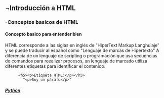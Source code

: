 <h2>¬Introducción a HTML</h2>
  <h3>-Conceptos basicos de HTML</h3>
    <h4>Concepto basico para entender bien</h4>
      HTML corresponde a las siglas en inglés de "HiperText Markup Langhuiaje" y se puede traducir al español como "Lenguaje de marcas de Hipertexto"
      A diferencia de un lenguaje de scripting o programación que usa secuencias de comandos para reealizar procesos, un lenguaje de marcado
        utiliza diferentes etiquetas para identificar el contenido.
        
          <h5><p>Etiqueta HTML:</p></h5>
            "<p>Soy un párafo</p>"
       
   <h4></h4>
   
  ##### [Python](README.md)
 
